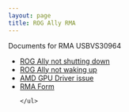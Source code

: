 ```yaml
---
layout: page
title: ROG Ally RMA
---
```


<html xmlns="http://www.w3.org/1999/xhtml">
<head>
    <title>ROG Ally Issues</title>
</head>
<body>
<p>
	Documents for RMA USBVS30964
	<ul>
		<li><a href="https://www.youtube.com/watch?v=IFKjO6jT9cs">ROG Ally not shutting down</a></li>
		<li><a href="https://www.youtube.com/watch?v=K21VCU6y_t4">ROG Ally not waking up</a></li>
		<li><a href="/assets/images/IMG_0490.jpg">AMD GPU Driver issue</a></li>
		<li><a href="/assets/pdfs/rogallyrmaform.pdf">RMA Form</a></li>

	</ul>
</p>
</body>
</html>